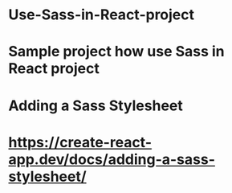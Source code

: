 # Use-Sass-in-React-project
# Sample project how use Sass in React project
# Adding a Sass Stylesheet
# https://create-react-app.dev/docs/adding-a-sass-stylesheet/
